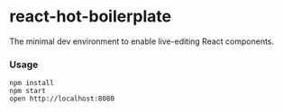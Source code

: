react-hot-boilerplate
=====================

The minimal dev environment to enable live-editing React components.

### Usage

```
npm install
npm start
open http://localhost:8080
```
